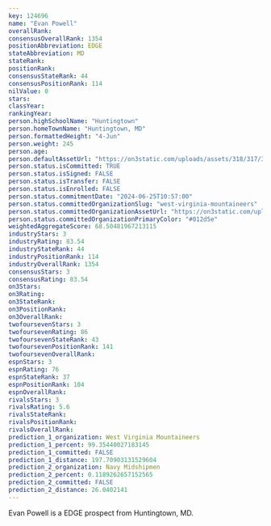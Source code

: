 ```yaml
---
key: 124696
name: "Evan Powell"
overallRank: 
consensusOverallRank: 1354
positionAbbreviation: EDGE
stateAbbreviation: MD
stateRank: 
positionRank: 
consensusStateRank: 44
consensusPositionRank: 114
nilValue: 0
stars: 
classYear: 
rankingYear: 
person.highSchoolName: "Huntingtown"
person.homeTownName: "Huntingtown, MD"
person.formattedHeight: "4-Jun"
person.weight: 245
person.age: 
person.defaultAssetUrl: "https://on3static.com/uploads/assets/318/317/317318.png"
person.status.isCommitted: TRUE
person.status.isSigned: FALSE
person.status.isTransfer: FALSE
person.status.isEnrolled: FALSE
person.status.commitmentDate: "2024-06-25T10:57:00"
person.status.committedOrganizationSlug: "west-virginia-mountaineers"
person.status.committedOrganizationAssetUrl: "https://on3static.com/uploads/assets/789/149/149789.svg"
person.status.committedOrganizationPrimaryColor: "#012d5e"
weightedAggregateScore: 68.50481967213115
industryStars: 3
industryRating: 83.54
industryStateRank: 44
industryPositionRank: 114
industryOverallRank: 1354
consensusStars: 3
consensusRating: 83.54
on3Stars: 
on3Rating: 
on3StateRank: 
on3PositionRank: 
on3OverallRank: 
twofoursevenStars: 3
twofoursevenRating: 86
twofoursevenStateRank: 43
twofoursevenPositionRank: 141
twofoursevenOverallRank: 
espnStars: 3
espnRating: 76
espnStateRank: 37
espnPositionRank: 104
espnOverallRank: 
rivalsStars: 3
rivalsRating: 5.6
rivalsStateRank: 
rivalsPositionRank: 
rivalsOverallRank: 
prediction_1_organization: West Virginia Mountaineers
prediction_1_percent: 99.35440027183145
prediction_1_committed: FALSE
prediction_1_distance: 197.70903131529604
prediction_2_organization: Navy Midshipmen
prediction_2_percent: 0.1189262657152565
prediction_2_committed: FALSE
prediction_2_distance: 26.0402141
---
```

Evan Powell is a EDGE prospect from Huntingtown, MD.